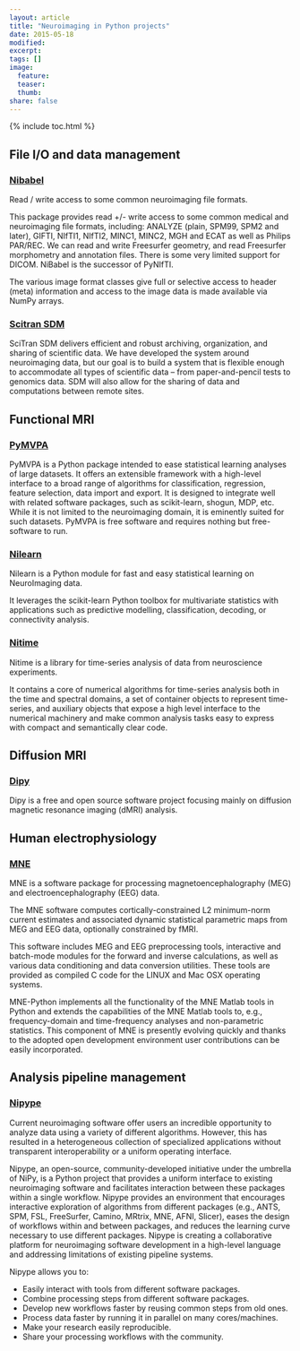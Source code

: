 ```yaml
---
layout: article
title: "Neuroimaging in Python projects"
date: 2015-05-18
modified:
excerpt:
tags: []
image:
  feature:
  teaser:
  thumb:
share: false
---
```


{% include toc.html %}


## File I/O and data management

### [Nibabel](http://nipy.org/nibabel)

Read / write access to some common neuroimaging file formats.

This package provides read +/- write access to some common medical and neuroimaging file formats, including: ANALYZE (plain, SPM99, SPM2 and later), GIFTI, NIfTI1, NIfTI2, MINC1, MINC2, MGH and ECAT as well as Philips PAR/REC. We can read and write Freesurfer geometry, and read Freesurfer morphometry and annotation files. There is some very limited support for DICOM. NiBabel is the successor of PyNIfTI.

The various image format classes give full or selective access to header (meta) information and access to the image data is made available via NumPy arrays.

### [Scitran SDM](https://github.com/scitran/sdm)

SciTran SDM delivers efficient and robust archiving, organization, and sharing of scientific data. We have developed the system around neuroimaging data, but our goal is to build a system that is flexible enough to accommodate all types of scientific data – from paper-and-pencil tests to genomics data. SDM will also allow for the sharing of data and computations between remote sites.

## Functional MRI

### [PyMVPA](http://www.pymvpa.org/)

PyMVPA is a Python package intended to ease statistical learning analyses of large datasets. It offers an extensible framework with a high-level interface to a broad range of algorithms for classification, regression, feature selection, data import and export. It is designed to integrate well with related software packages, such as scikit-learn, shogun, MDP, etc. While it is not limited to the neuroimaging domain, it is eminently suited for such datasets. PyMVPA is free software and requires nothing but free-software to run.

### [Nilearn](http://nilearn.github.io/)

Nilearn is a Python module for fast and easy statistical learning on NeuroImaging data.

It leverages the scikit-learn Python toolbox for multivariate statistics with applications such as predictive modelling, classification, decoding, or connectivity analysis.

### [Nitime](http://nitime.org)

Nitime is a library for time-series analysis of data from neuroscience experiments.

It contains a core of numerical algorithms for time-series analysis both in the time and spectral domains, a set of container objects to represent time-series, and auxiliary objects that expose a high level interface to the numerical machinery and make common analysis tasks easy to express with compact and semantically clear code.


## Diffusion MRI

### [Dipy](http://dipy.org)

Dipy is a free and open source software project focusing mainly on diffusion magnetic resonance imaging (dMRI) analysis. 

## Human electrophysiology

### [MNE](http://www.martinos.org/mne/stable/index.html)

MNE is a software package for processing magnetoencephalography (MEG) and electroencephalography (EEG) data.

The MNE software computes cortically-constrained L2 minimum-norm current estimates and associated dynamic statistical parametric maps from MEG and EEG data, optionally constrained by fMRI.

This software includes MEG and EEG preprocessing tools, interactive and batch-mode modules for the forward and inverse calculations, as well as various data conditioning and data conversion utilities. These tools are provided as compiled C code for the LINUX and Mac OSX operating systems.

MNE-Python implements all the functionality of the MNE Matlab tools in Python and extends the capabilities of the MNE Matlab tools to, e.g., frequency-domain and time-frequency analyses and non-parametric statistics. This component of MNE is presently evolving quickly and thanks to the adopted open development environment user contributions can be easily incorporated.


## Analysis pipeline management

### [Nipype](http://nipy.org/nipype)

Current neuroimaging software offer users an incredible opportunity to analyze data using a variety of different algorithms. However, this has resulted in a heterogeneous collection of specialized applications without transparent interoperability or a uniform operating interface.

Nipype, an open-source, community-developed initiative under the umbrella of NiPy, is a Python project that provides a uniform interface to existing neuroimaging software and facilitates interaction between these packages within a single workflow. Nipype provides an environment that encourages interactive exploration of algorithms from different packages (e.g., ANTS, SPM, FSL, FreeSurfer, Camino, MRtrix, MNE, AFNI, Slicer), eases the design of workflows within and between packages, and reduces the learning curve necessary to use different packages. Nipype is creating a collaborative platform for neuroimaging software development in a high-level language and addressing limitations of existing pipeline systems.

Nipype allows you to:

- Easily interact with tools from different software packages. 
- Combine processing steps from different software packages.
- Develop new workflows faster by reusing common steps from old ones.
- Process data faster by running it in parallel on many cores/machines.
- Make your research easily reproducible.
- Share your processing workflows with the community.





